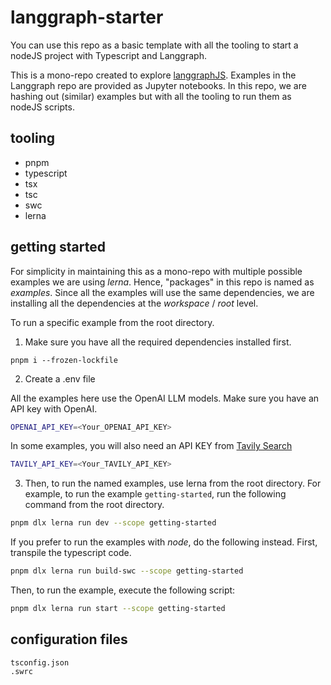 # langgraph-starter

You can use this repo as a basic template with all the tooling to start a nodeJS project with Typescript and Langgraph.

This is a mono-repo created to explore [langgraphJS](https://github.com/langchain-ai/langgraphjs). Examples in the Langgraph repo are provided as Jupyter notebooks. In this repo, we are hashing out (similar) examples but with all the tooling to run them as nodeJS scripts.

## tooling

- pnpm
- typescript
- tsx
- tsc
- swc
- lerna

## getting started

For simplicity in maintaining this as a mono-repo with multiple possible examples we are using _lerna_. Hence, "packages" in this repo is named as _examples_. Since all the examples will use the same dependencies, we are installing all the dependencies at the _workspace_ / _root_ level.

To run a specific example from the root directory.

1. Make sure you have all the required dependencies installed first.

```
pnpm i --frozen-lockfile
```

2. Create a .env file

All the examples here use the OpenAI LLM models. Make sure you have an API key with OpenAI.

```bash
OPENAI_API_KEY=<Your_OPENAI_API_KEY>
```

In some examples, you will also need an API KEY from [Tavily Search](https://tavily.com/)

```bash
TAVILY_API_KEY=<Your_TAVILY_API_KEY>
```

3. Then, to run the named examples, use lerna from the root directory. For example, to run the example `getting-started`, run the following command from the root directory.

```bash
pnpm dlx lerna run dev --scope getting-started
```

If you prefer to run the examples with _node_, do the following instead. First, transpile the typescript code.

```bash
pnpm dlx lerna run build-swc --scope getting-started
```

Then, to run the example, execute the following script:

```bash
pnpm dlx lerna run start --scope getting-started
```

## configuration files

```
tsconfig.json
.swrc
```
